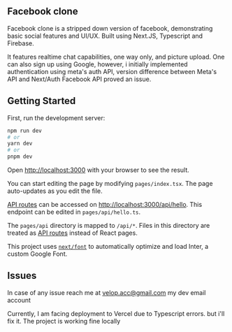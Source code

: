 ## Facebook clone

Facebook clone is a stripped down version of facebook, demonstrating basic social features and UI/UX. Built using Next.JS, Typescript and Firebase.

It features realtime chat capabilities, one way only, and picture upload. One can also sign up using Google, however, i initially implemented authentication using meta's auth API, version difference between Meta's API and Next/Auth Facebook API proved an issue.


## Getting Started

First, run the development server:

```bash
npm run dev
# or
yarn dev
# or
pnpm dev
```

Open [http://localhost:3000](http://localhost:3000) with your browser to see the result.

You can start editing the page by modifying `pages/index.tsx`. The page auto-updates as you edit the file.

[API routes](https://nextjs.org/docs/api-routes/introduction) can be accessed on [http://localhost:3000/api/hello](http://localhost:3000/api/hello). This endpoint can be edited in `pages/api/hello.ts`.

The `pages/api` directory is mapped to `/api/*`. Files in this directory are treated as [API routes](https://nextjs.org/docs/api-routes/introduction) instead of React pages.

This project uses [`next/font`](https://nextjs.org/docs/basic-features/font-optimization) to automatically optimize and load Inter, a custom Google Font.

## Issues

In case of any issue reach me at velop.acc@gmail.com my dev email account

Currently, I am facing deployment to Vercel due to Typescript errors. but i'll fix it. The project is working fine locally